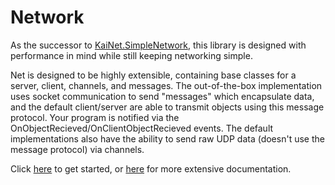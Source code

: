 # Network

As the successor to [KaiNet.SimpleNetwork](https://github.com/KaiNet-X/simple-network-library), this library is designed with 
performance in mind while still keeping networking simple.

Net is designed to be highly extensible, containing base classes for a server, client, channels, and messages. The out-of-the-box 
implementation uses socket communication to send "messages" which encapsulate data, and the default client/server are able to 
transmit objects using this message protocol. Your program is notified via the OnObjectRecieved/OnClientObjectRecieved events.
The default implementations also have the ability to send raw UDP data (doesn't use the message protocol) via channels.

Click [here](https://github.com/KaiNet-X/Network/blob/master/Home.md) to get started, or [here]() for more extensive documentation.
